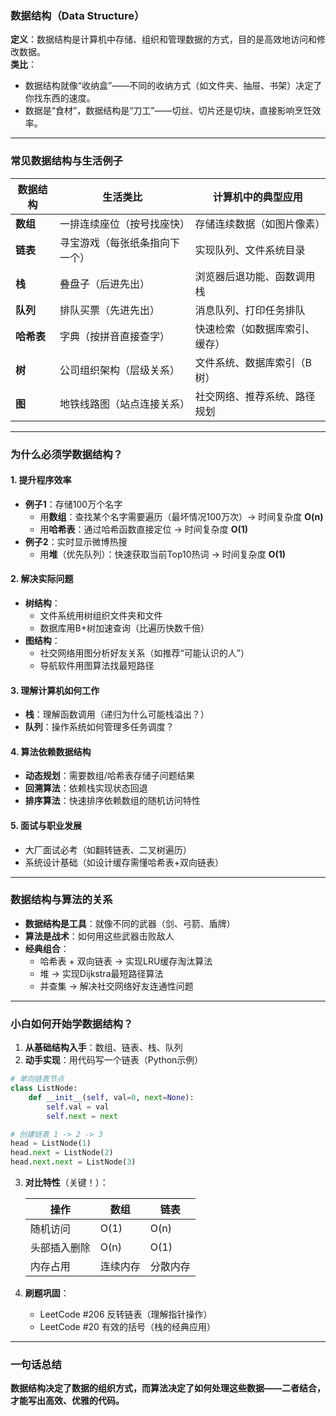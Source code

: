 ### 数据结构（Data Structure）  
**定义**：数据结构是计算机中存储、组织和管理数据的方式，目的是高效地访问和修改数据。  
**类比**：  
- 数据结构就像“收纳盒”——不同的收纳方式（如文件夹、抽屉、书架）决定了你找东西的速度。  
- 数据是“食材”，数据结构是“刀工”——切丝、切片还是切块，直接影响烹饪效率。

---

### 常见数据结构与生活例子

| 数据结构    | 生活类比                  | 计算机中的典型应用                 |
|-------------|--------------------------|----------------------------------|
| **数组**    | 一排连续座位（按号找座快） | 存储连续数据（如图片像素）         |
| **链表**    | 寻宝游戏（每张纸条指向下一个） | 实现队列、文件系统目录           |
| **栈**      | 叠盘子（后进先出）         | 浏览器后退功能、函数调用栈        |
| **队列**    | 排队买票（先进先出）       | 消息队列、打印任务排队           |
| **哈希表**  | 字典（按拼音直接查字）     | 快速检索（如数据库索引、缓存）    |
| **树**      | 公司组织架构（层级关系）   | 文件系统、数据库索引（B树）       |
| **图**      | 地铁线路图（站点连接关系） | 社交网络、推荐系统、路径规划      |

---

### 为什么必须学数据结构？
#### 1. 提升程序效率  
- **例子1**：存储100万个名字  
  - 用**数组**：查找某个名字需要遍历（最坏情况100万次）→ 时间复杂度 **O(n)**  
  - 用**哈希表**：通过哈希函数直接定位 → 时间复杂度 **O(1)**  
- **例子2**：实时显示微博热搜  
  - 用**堆**（优先队列）：快速获取当前Top10热词 → 时间复杂度 **O(1)**  

#### 2. 解决实际问题  
- **树结构**：  
  - 文件系统用树组织文件夹和文件  
  - 数据库用B+树加速查询（比遍历快数千倍）  
- **图结构**：  
  - 社交网络用图分析好友关系（如推荐“可能认识的人”）  
  - 导航软件用图算法找最短路径  

#### 3. 理解计算机如何工作  
- **栈**：理解函数调用（递归为什么可能栈溢出？）  
- **队列**：操作系统如何管理多任务调度？  

#### 4. 算法依赖数据结构  
- **动态规划**：需要数组/哈希表存储子问题结果  
- **回溯算法**：依赖栈实现状态回退  
- **排序算法**：快速排序依赖数组的随机访问特性  

#### 5. 面试与职业发展  
- 大厂面试必考（如翻转链表、二叉树遍历）  
- 系统设计基础（如设计缓存需懂哈希表+双向链表）  

---

### 数据结构与算法的关系
- **数据结构是工具**：就像不同的武器（剑、弓箭、盾牌）  
- **算法是战术**：如何用这些武器击败敌人  
- **经典组合**：  
  - 哈希表 + 双向链表 → 实现LRU缓存淘汰算法  
  - 堆 → 实现Dijkstra最短路径算法  
  - 并查集 → 解决社交网络好友连通性问题  

---

### 小白如何开始学数据结构？
1. **从基础结构入手**：数组、链表、栈、队列  
2. **动手实现**：用代码写一个链表（Python示例）  
```python
# 单向链表节点
class ListNode:
    def __init__(self, val=0, next=None):
        self.val = val
        self.next = next

# 创建链表 1 -> 2 -> 3
head = ListNode(1)
head.next = ListNode(2)
head.next.next = ListNode(3)
```
3. **对比特性**（关键！）：  

   | 操作         | 数组       | 链表       |  
   |--------------|------------|------------|  
   | 随机访问     | O(1)       | O(n)       |  
   | 头部插入删除 | O(n)       | O(1)       |  
   | 内存占用     | 连续内存   | 分散内存   |  

4. **刷题巩固**：  
   - LeetCode #206 反转链表（理解指针操作）  
   - LeetCode #20 有效的括号（栈的经典应用）  

---

### 一句话总结  
**数据结构决定了数据的组织方式，而算法决定了如何处理这些数据——二者结合，才能写出高效、优雅的代码。**